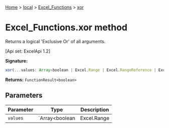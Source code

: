 [Home](./index) &gt; [local](local.md) &gt; [Excel\_Functions](local.excel_functions.md) &gt; [xor](local.excel_functions.xor.md)

# Excel\_Functions.xor method

Returns a logical 'Exclusive Or' of all arguments. 

 \[Api set: ExcelApi 1.2\]

**Signature:**
```javascript
xor(...values: Array<boolean | Excel.Range | Excel.RangeReference | Excel.FunctionResult<any>>): FunctionResult<boolean>;
```
**Returns:** `FunctionResult<boolean>`

## Parameters

|  Parameter | Type | Description |
|  --- | --- | --- |
|  `values` | `Array<boolean | Excel.Range | Excel.RangeReference | Excel.FunctionResult<any>>` |  |

